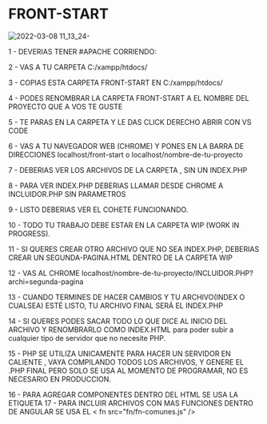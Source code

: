 # FRONT-START

![2022-03-08 11_13_24-](https://user-images.githubusercontent.com/5306603/157255202-9e7ccc23-387e-4372-9666-edee4616391d.jpg)

1 - DEVERIAS TENER #APACHE CORRIENDO:

2 - VAS A TU CARPETA C:/xampp/htdocs/

3 - COPIAS ESTA CARPETA FRONT-START EN C:/xampp/htdocs/

4 - PODES RENOMBRAR LA CARPETA FRONT-START A EL NOMBRE DEL PROYECTO QUE A VOS TE GUSTE

5 - TE PARAS EN LA CARPETA Y LE DAS CLICK DERECHO ABRIR CON VS CODE

6 - VAS A TU NAVEGADOR WEB (CHROME) Y PONES EN LA BARRA DE DIRECCIONES localhost/front-start o localhost/nombre-de-tu-proyecto

7 - DEBERIAS VER LOS ARCHIVOS DE LA CARPETA , SIN UN INDEX.PHP

8 - PARA VER INDEX.PHP DEBERIAS LLAMAR DESDE CHROME A INCLUIDOR.PHP SIN PARAMETROS

9 - LISTO DEBERIAS VER EL COHETE FUNCIONANDO.

10 - TODO TU TRABAJO DEBE ESTAR EN LA CARPETA WIP (WORK IN PROGRESS).

11 - SI QUERES CREAR OTRO ARCHIVO QUE NO SEA INDEX.PHP, DEBERIAS CREAR UN SEGUNDA-PAGINA.HTML DENTRO DE LA CARPETA WIP

12 - VAS AL CHROME localhost/nombre-de-tu-proyecto/INCLUIDOR.PHP?archi=segunda-pagina


13 - CUANDO TERMINES DE HACER CAMBIOS Y TU ARCHIVO(INDEX O CUALSEA) ESTÉ LISTO, TU ARCHIVO FINAL SERÁ EL INDEX.PHP


14 - SI QUERES PODES SACAR TODO LO QUE DICE <?PHP ?> AL INICIO DEL ARCHIVO Y RENOMBRARLO COMO INDEX.HTML para poder subir a cualquier tipo de servidor que no necesite PHP.


15 - PHP SE UTILIZA UNICAMENTE PARA HACER UN SERVIDOR EN CALIENTE , VAYA COMPILANDO TODOS LOS ARCHIVOS, Y GENERE EL .PHP FINAL PERO SOLO SE USA AL MOMENTO DE PROGRAMAR, NO ES NECESARIO
EN PRODUCCION.


16 - PARA AGREGAR COMPONENTES DENTRO DEL HTML SE USA LA ETIQUETA <include src="ruta-al-archivo"></include>
17 - PARA INCLUIR ARCHIVOS CON MAS FUNCIONES DENTRO DE ANGULAR SE USA EL < fn src="fn/fn-comunes.js" />
